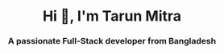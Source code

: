 

<h1 align="center">Hi 👋, I'm Tarun Mitra</h1>
<h3 align="center">A passionate Full-Stack developer from Bangladesh</h3>




